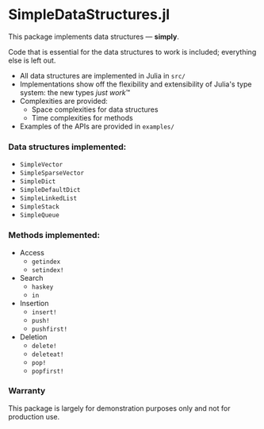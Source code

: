 # SimpleDataStructures.jl

This package implements data structures — **simply**.

Code that is essential for the data structures to work is included; everything else is left out.

- All data structures are implemented in Julia in `src/`
- Implementations show off the flexibility and extensibility of Julia's type system: the new types *just work*™
- Complexities are provided:
    - Space complexities for data structures
    - Time complexities for methods
- Examples of the APIs are provided in `examples/`

### Data structures implemented:
- `SimpleVector`
- `SimpleSparseVector`
- `SimpleDict`
- `SimpleDefaultDict`
- `SimpleLinkedList`
- `SimpleStack`
- `SimpleQueue`

### Methods implemented:
- Access
    - `getindex`
    - `setindex!`
- Search
    - `haskey`
    - `in`
- Insertion
    - `insert!`
    - `push!`
    - `pushfirst!`
- Deletion
    - `delete!`
    - `deleteat!`
    - `pop!`
    - `popfirst!`

### Warranty
This package is largely for demonstration purposes only and not for production use.
